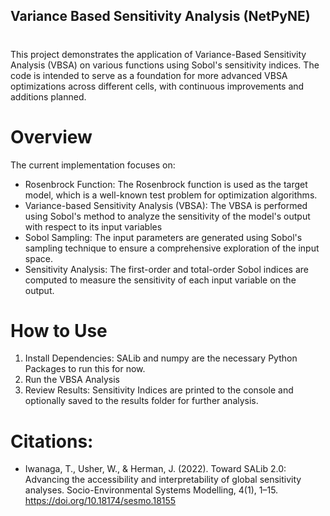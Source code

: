 ## Variance Based Sensitivity Analysis (NetPyNE)
#
This project demonstrates the application of Variance-Based Sensitivity Analysis (VBSA) on various functions using Sobol's sensitivity 
indices. The code is intended to serve as a foundation for more advanced VBSA optimizations across different cells, with continuous improvements and additions planned.
# Overview
The current implementation focuses on:
- Rosenbrock Function: The Rosenbrock function is used as the target model, which is a well-known test problem for optimization algorithms.
- Variance-based Sensitivity Analysis (VBSA): The VBSA is performed using Sobol's method to analyze the sensitivity of the model's output with respect to its input variables
- Sobol Sampling: The input parameters are generated using Sobol's sampling technique to ensure a comprehensive exploration of the input space.
- Sensitivity Analysis: The first-order and total-order Sobol indices are computed to measure the sensitivity of each input variable on the output.
# How to Use
1. Install Dependencies: SALib and numpy are the necessary Python Packages to run this for now.
2. Run the VBSA Analysis
3. Review Results: Sensitivity Indices are printed to the console and optionally saved to the results folder for further analysis.

# Citations:
- Iwanaga, T., Usher, W., & Herman, J. (2022). Toward SALib 2.0: Advancing the accessibility and 
    interpretability of global sensitivity analyses. Socio-Environmental Systems Modelling, 4(1), 1–15. 
    https://doi.org/10.18174/sesmo.18155